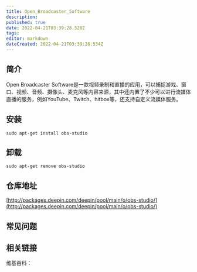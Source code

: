 ```yaml
---
title: Open_Broadcaster_Software
description: 
published: true
date: 2022-04-21T03:39:28.528Z
tags: 
editor: markdown
dateCreated: 2022-04-21T03:39:26.534Z
---
```


## 简介

Open Broadcaster Software是一款视频录制和直播的应用，可以捕捉游戏、窗口、视频、音频、摄像头、麦克风等内容来源，其中还内置了不少可以进行流媒体直播的服务，例如YouTube、Twitch、hitbox等，还支持自定义流媒体服务。

## 安装

`sudo apt-get install obs-studio`

## 卸载

`sudo apt-get remove obs-studio`

## 仓库地址

[http://packages.deepin.com/deepin/pool/main/o/obs-studio/](http://packages.deepin.com/deepin/pool/main/o/obs-studio/)


## 常见问题


## 相关链接

维基百科：
